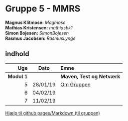# **Gruppe 5 - MMRS**
**Magnus Klitmose:** _Magmose_  
**Mathias Kristensen:** _mathiasbk1_  
**Simon Bojesen:** _SimonBojesen_  
**Rasmus Jacobsen:** _RasmusLynge_  

## indhold
  
|Uge   |  Dato     |Emne |
|-----:|:---------:|:--------------|
| **Modul 1**   |   |**Maven, Test og Netværk**|  
| 5    |  28/01/19 | [Om Gruppen](week1.md) |
| 6    |  04/02/19 |                |
| 7    |  11/02/19 |                | 
  
  
  

[Hjælp til github pages/Markdown (til gruppen)](help.md)
